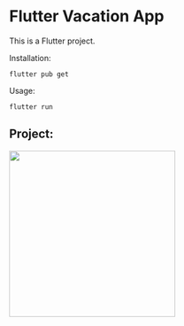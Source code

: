 # Flutter Vacation App

This is a Flutter project.<br>

Installation:

`flutter pub get`

Usage:

`flutter run`

## Project:

<img src="https://github.com/rabiaokatan/VacationApp/blob/main/images/uyg1.gif" width="300">
